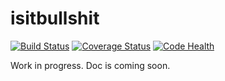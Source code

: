 isitbullshit
============

[![Build Status](https://travis-ci.org/9seconds/isitbullshit.svg?branch=master)](https://travis-ci.org/9seconds/isitbullshit) [![Coverage Status](https://coveralls.io/repos/9seconds/isitbullshit/badge.png?branch=master)](https://coveralls.io/r/9seconds/isitbullshit?branch=master) [![Code Health](https://landscape.io/github/9seconds/isitbullshit/master/landscape.png)](https://landscape.io/github/9seconds/isitbullshit/master)

Work in progress. Doc is coming soon.
